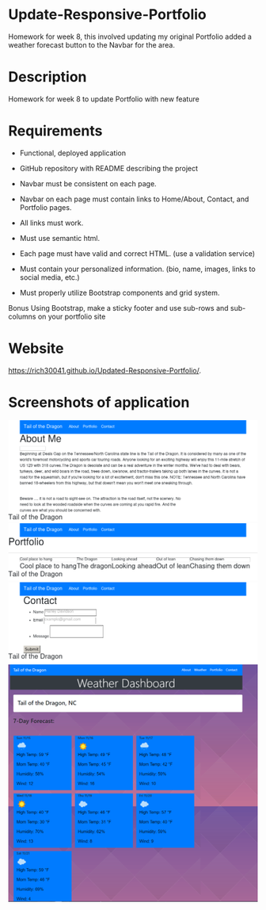 # Update-Responsive-Portfolio
Homework for week 8, this involved updating my original Portfolio added a weather forecast button to the Navbar for the area.

# Description
Homework for week 8 to update Portfolio with new feature

# Requirements
* Functional, deployed application

* GitHub repository with README describing the project

* Navbar must be consistent on each page.

* Navbar on each page must contain links to Home/About, Contact, and Portfolio pages.

* All links must work.

* Must use semantic html.

* Each page must have valid and correct HTML. (use a validation service)

* Must contain your personalized information. (bio, name, images, links to social media, etc.)

* Must properly utilize Bootstrap components and grid system.

Bonus
Using Bootstrap, make a sticky footer and use sub-rows and sub-columns on your portfolio site

# Website
https://rich30041.github.io/Updated-Responsive-Portfolio/.

# Screenshots of application
![Image of the App](aboutme.png)
![Image of the App](portfolio.png)
![Image of the App](contact.png)
![Image of the App](weather.png)